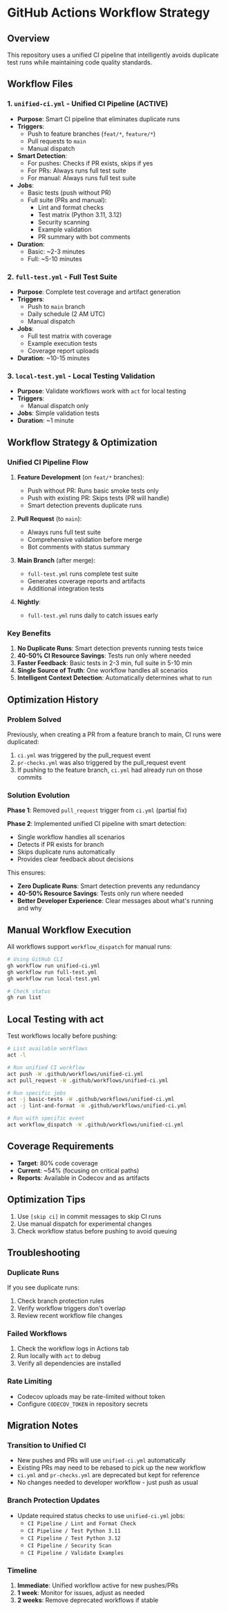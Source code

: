 # GitHub Actions Workflow Strategy

## Overview

This repository uses a unified CI pipeline that intelligently avoids duplicate test runs while maintaining code quality standards.

## Workflow Files

### 1. `unified-ci.yml` - Unified CI Pipeline (ACTIVE)
- **Purpose**: Smart CI pipeline that eliminates duplicate runs
- **Triggers**:
  - Push to feature branches (`feat/*`, `feature/*`)
  - Pull requests to `main`
  - Manual dispatch
- **Smart Detection**:
  - For pushes: Checks if PR exists, skips if yes
  - For PRs: Always runs full test suite
  - For manual: Always runs full test suite
- **Jobs**:
  - Basic tests (push without PR)
  - Full suite (PRs and manual):
    - Lint and format checks
    - Test matrix (Python 3.11, 3.12)
    - Security scanning
    - Example validation
    - PR summary with bot comments
- **Duration**:
  - Basic: ~2-3 minutes
  - Full: ~5-10 minutes

### 2. `full-test.yml` - Full Test Suite
- **Purpose**: Complete test coverage and artifact generation
- **Triggers**:
  - Push to `main` branch
  - Daily schedule (2 AM UTC)
  - Manual dispatch
- **Jobs**:
  - Full test matrix with coverage
  - Example execution tests
  - Coverage report uploads
- **Duration**: ~10-15 minutes

### 3. `local-test.yml` - Local Testing Validation
- **Purpose**: Validate workflows work with `act` for local testing
- **Triggers**:
  - Manual dispatch only
- **Jobs**: Simple validation tests
- **Duration**: ~1 minute

## Workflow Strategy & Optimization

### Unified CI Pipeline Flow

1. **Feature Development** (on `feat/*` branches):
   - Push without PR: Runs basic smoke tests only
   - Push with existing PR: Skips tests (PR will handle)
   - Smart detection prevents duplicate runs

2. **Pull Request** (to `main`):
   - Always runs full test suite
   - Comprehensive validation before merge
   - Bot comments with status summary

3. **Main Branch** (after merge):
   - `full-test.yml` runs complete test suite
   - Generates coverage reports and artifacts
   - Additional integration tests

4. **Nightly**:
   - `full-test.yml` runs daily to catch issues early

### Key Benefits

1. **No Duplicate Runs**: Smart detection prevents running tests twice
2. **40-50% CI Resource Savings**: Tests run only where needed
3. **Faster Feedback**: Basic tests in 2-3 min, full suite in 5-10 min
4. **Single Source of Truth**: One workflow handles all scenarios
5. **Intelligent Context Detection**: Automatically determines what to run

## Optimization History

### Problem Solved
Previously, when creating a PR from a feature branch to main, CI runs were duplicated:
1. `ci.yml` was triggered by the pull_request event
2. `pr-checks.yml` was also triggered by the pull_request event
3. If pushing to the feature branch, `ci.yml` had already run on those commits

### Solution Evolution

**Phase 1**: Removed `pull_request` trigger from `ci.yml` (partial fix)

**Phase 2**: Implemented unified CI pipeline with smart detection:
- Single workflow handles all scenarios
- Detects if PR exists for branch
- Skips duplicate runs automatically
- Provides clear feedback about decisions

This ensures:
- **Zero Duplicate Runs**: Smart detection prevents any redundancy
- **40-50% Resource Savings**: Tests only run where needed
- **Better Developer Experience**: Clear messages about what's running and why

## Manual Workflow Execution

All workflows support `workflow_dispatch` for manual runs:

```bash
# Using GitHub CLI
gh workflow run unified-ci.yml
gh workflow run full-test.yml
gh workflow run local-test.yml

# Check status
gh run list
```

## Local Testing with act

Test workflows locally before pushing:

```bash
# List available workflows
act -l

# Run unified CI workflow
act push -W .github/workflows/unified-ci.yml
act pull_request -W .github/workflows/unified-ci.yml

# Run specific jobs
act -j basic-tests -W .github/workflows/unified-ci.yml
act -j lint-and-format -W .github/workflows/unified-ci.yml

# Run with specific event
act workflow_dispatch -W .github/workflows/unified-ci.yml
```

## Coverage Requirements

- **Target**: 80% code coverage
- **Current**: ~54% (focusing on critical paths)
- **Reports**: Available in Codecov and as artifacts

## Optimization Tips

1. Use `[skip ci]` in commit messages to skip CI runs
2. Use manual dispatch for experimental changes
3. Check workflow status before pushing to avoid queuing

## Troubleshooting

### Duplicate Runs
If you see duplicate runs:
1. Check branch protection rules
2. Verify workflow triggers don't overlap
3. Review recent workflow file changes

### Failed Workflows
1. Check the workflow logs in Actions tab
2. Run locally with `act` to debug
3. Verify all dependencies are installed

### Rate Limiting
- Codecov uploads may be rate-limited without token
- Configure `CODECOV_TOKEN` in repository secrets

## Migration Notes

### Transition to Unified CI
- New pushes and PRs will use `unified-ci.yml` automatically
- Existing PRs may need to be rebased to pick up the new workflow
- `ci.yml` and `pr-checks.yml` are deprecated but kept for reference
- No changes needed to developer workflow - just push as usual

### Branch Protection Updates
- Update required status checks to use `unified-ci.yml` jobs:
  - `CI Pipeline / Lint and Format Check`
  - `CI Pipeline / Test Python 3.11`
  - `CI Pipeline / Test Python 3.12`
  - `CI Pipeline / Security Scan`
  - `CI Pipeline / Validate Examples`

### Timeline
1. **Immediate**: Unified workflow active for new pushes/PRs
2. **1 week**: Monitor for issues, adjust as needed
3. **2 weeks**: Remove deprecated workflows if stable
